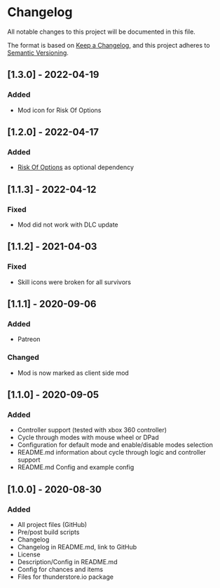 # Changelog

All notable changes to this project will be documented in this file.

The format is based on [Keep a Changelog](https://keepachangelog.com/en/1.0.0/),
and this project adheres to [Semantic Versioning](https://semver.org/spec/v2.0.0.html).

## [1.3.0] - 2022-04-19
### Added
-  Mod icon for Risk Of Options

## [1.2.0] - 2022-04-17
### Added
-  [Risk Of Options](https://thunderstore.io/package/Rune580/Risk_Of_Options/) as optional dependency

## [1.1.3] - 2022-04-12
### Fixed
-  Mod did not work with DLC update

## [1.1.2] - 2021-04-03
### Fixed
-  Skill icons were broken for all survivors

## [1.1.1] - 2020-09-06
### Added
- Patreon

### Changed
- Mod is now marked as client side mod

## [1.1.0] - 2020-09-05
### Added
- Controller support (tested with xbox 360 controller)
- Cycle through modes with mouse wheel or DPad
- Configuration for default mode and enable/disable modes selection
- README.md information about cycle through logic and controller support
- README.md Config and example config

## [1.0.0] - 2020-08-30
### Added
- All project files (GitHub)
- Pre/post build scripts
- Changelog
- Changelog in README.md, link to GitHub
- License
- Description/Config in README.md
- Config for chances and items
- Files for thunderstore.io package
